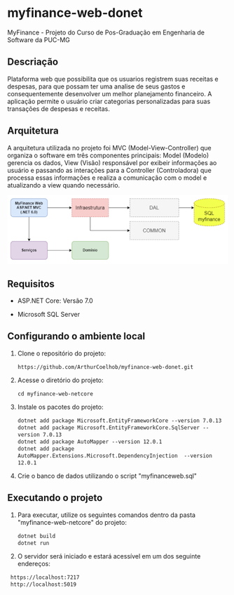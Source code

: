 # myfinance-web-donet
MyFinance - Projeto do Curso de Pos-Graduação em Engenharia de Software da PUC-MG

## Descriação
Plataforma web que possibilita que os usuarios registrem suas receitas e despesas, para que possam ter uma analise de seus gastos e consequentemente desenvolver um melhor planejamento financeiro.
A aplicação permite o usuário criar categorias personalizadas para suas transações de despesas e receitas.

## Arquitetura

A arquitetura utilizada no projeto foi MVC (Model-View-Controller) que organiza o software em três componentes principais: Model (Modelo) gerencia os dados, View (Visão) responsável por exibeir informações ao usuário e passando as interações para a Controller (Controladora) que processa essas informações e realiza a comunicação com o model e atualizando a view quando necessário.

<img src="/myfinance-web-netcore/Image/DiagramaArquitetura.png">

## Requisitos

- ASP.NET Core: Versão 7.0

- Microsoft SQL Server

## Configurando o ambiente local

1. Clone o repositório do projeto:

   ```
   https://github.com/ArthurCoelhob/myfinance-web-donet.git
   ```

2. Acesse o diretório do projeto:

   ```
   cd myfinance-web-netcore
   ```

3. Instale os pacotes do projeto:

   ```
   dotnet add package Microsoft.EntityFrameworkCore --version 7.0.13
   dotnet add package Microsoft.EntityFrameworkCore.SqlServer --version 7.0.13
   dotnet add package AutoMapper --version 12.0.1
   dotnet add package AutoMapper.Extensions.Microsoft.DependencyInjection  --version 12.0.1
   ```

4. Crie o banco de dados utilizando o script "myfinanceweb.sql"

## Executando o projeto

1. Para executar, utilize os seguintes comandos dentro da pasta "myfinance-web-netcore" do projeto:

   ```
   dotnet build
   dotnet run
   ```

2. O servidor será iniciado e estará acessível em um dos seguinte endereços:

  ```
   https://localhost:7217
   http://localhost:5019
   ```
